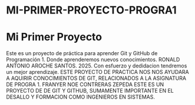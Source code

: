 # MI-PRIMER-PROYECTO-PROGRA1
# Mi Primer Proyecto
Este es un proyecto de práctica para aprender Git y GitHub de Programación 1. Donde aprenderemos nuevos conocimientos.
RONALD ANTONIO AROCHE SANTOS. 2025. Con esfuerzo y dedidacion tendremos un mejor aprendizaje.
ESTE PROYECTO DE PRACTICA NOS  NOS AYUDARA A AQUIRIR CONOCIMIENTOS DE GIT, RELACIONADOS A LA ASIGNATURA DE PROGRA 1.
FRANYER NOE CONTRERAS ZEPEDA
ESTE ES UN PROYECTO DE DE GIT Y GITHUB, SUMAMENTE IMPORTANTE EN EL DESALLO Y FORMACION COMO INGENIEROS EN SISTEMAS.